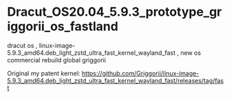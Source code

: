 # Dracut_OS20.04_5.9.3_prototype_griggorii_os_fastland
dracut os , linux-image-5.9.3_amd64.deb_light_zstd_ultra_fast_kernel_wayland_fast , new os commercial rebuild global griggorii

Original my patent kernel: https://github.com/Griggorii/linux-image-5.9.3_amd64.deb_light_zstd_ultra_fast_kernel_wayland_fast/releases/tag/fast
